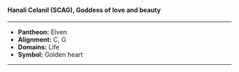 #### Hanali Celanil (SCAG), Goddess of love and beauty
___

- **Pantheon:** Elven
- **Alignment:** C, G
- **Domains:** Life
- **Symbol:** Golden heart
___
